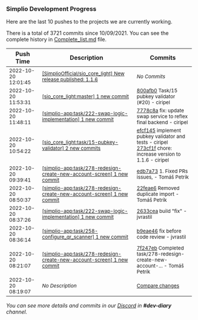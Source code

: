 
### Simplio Development Progress

Here are the last 10 pushes to the projects we are currently working.

There is a total of 3721 commits since 10/09/2021. You can see the complete history in
 [Complete_list.md](Complete_list.md) file.

| Push Time | Description | Commits |
| --- | --- | --- |
| <sub>2022-10-20 12:01:45</sub> | <sub>[[SimplioOfficial/sio_core_light] New release published: 1\.1\.6](https://github.com/SimplioOfficial/sio_core_light/releases/tag/1.1.6)</sub> | <sub>_No Commits_</sub> |
| <sub>2022-10-20 11:53:31</sub> | <sub>[[sio_core_light:master] 1 new commit](https://github.com/SimplioOfficial/sio_core_light/commit/800afb0a81180fd7bcb6ff9af199e6a96434f3fe)</sub> | <sub>[800afb0](https://github.com/SimplioOfficial/sio_core_light/commit/800afb0a81180fd7bcb6ff9af199e6a96434f3fe) Task/15 pubkey validator (#20) - ciripel</sub> |
| <sub>2022-10-20 11:48:11</sub> | <sub>[[simplio-app:task/222\-swap\-logic\-implementation] 1 new commit](https://github.com/SimplioOfficial/simplio-app/commit/7778c8ae0bd5fd4923fcb4da38d6c068ce1ae3a2)</sub> | <sub>[7778c8a](https://github.com/SimplioOfficial/simplio-app/commit/7778c8ae0bd5fd4923fcb4da38d6c068ce1ae3a2) fix: update swap service to reflex final backend - ciripel</sub> |
| <sub>2022-10-20 10:54:22</sub> | <sub>[[sio_core_light:task/15\-pubkey\-validator] 2 new commits](https://github.com/SimplioOfficial/sio_core_light/compare/c9864d86df6b...273cf1f2b665)</sub> | <sub>[efcf145](https://github.com/SimplioOfficial/sio_core_light/commit/efcf145bc5c10891ae1db865ba3864c2baf1593f) implement pubkey validator and tests - ciripel<br>[273cf1f](https://github.com/SimplioOfficial/sio_core_light/commit/273cf1f2b6650a291a5b54bf70401eb568908a79) chore: increase version to 1.1.6 - ciripel</sub> |
| <sub>2022-10-20 09:39:41</sub> | <sub>[[simplio-app:task/278\-redesign\-create\-new\-account\-screen] 1 new commit](https://github.com/SimplioOfficial/simplio-app/commit/edb7a733c61dc01920bf9d0178d030accd61d3f5)</sub> | <sub>[edb7a73](https://github.com/SimplioOfficial/simplio-app/commit/edb7a733c61dc01920bf9d0178d030accd61d3f5) 1. Fixed PRs issues, - Tomáš Petrík</sub> |
| <sub>2022-10-20 08:50:37</sub> | <sub>[[simplio-app:task/278\-redesign\-create\-new\-account\-screen] 1 new commit](https://github.com/SimplioOfficial/simplio-app/commit/22feae6dc5566b4c0bcae9101f9a4ee823ac04de)</sub> | <sub>[22feae6](https://github.com/SimplioOfficial/simplio-app/commit/22feae6dc5566b4c0bcae9101f9a4ee823ac04de) Removed duplicate import - Tomáš Petrík</sub> |
| <sub>2022-10-20 08:37:26</sub> | <sub>[[simplio-app:task/222\-swap\-logic\-implementation] 1 new commit](https://github.com/SimplioOfficial/simplio-app/commit/2633cea00e7213ebceae0c946ccba2455fd30844)</sub> | <sub>[2633cea](https://github.com/SimplioOfficial/simplio-app/commit/2633cea00e7213ebceae0c946ccba2455fd30844) build "fix" - jvrastil</sub> |
| <sub>2022-10-20 08:36:14</sub> | <sub>[[simplio-app:task/258\-configure\_qr\_scanner] 1 new commit](https://github.com/SimplioOfficial/simplio-app/commit/b9eae46bd06cc3efde2c3024486e9c83216b2e03)</sub> | <sub>[b9eae46](https://github.com/SimplioOfficial/simplio-app/commit/b9eae46bd06cc3efde2c3024486e9c83216b2e03) fix before code review - jvrastil</sub> |
| <sub>2022-10-20 08:21:07</sub> | <sub>[[simplio-app:task/278\-redesign\-create\-new\-account\-screen] 1 new commit](https://github.com/SimplioOfficial/simplio-app/commit/7f247eb61155104b4e9202d9d077232ee11231d4)</sub> | <sub>[7f247eb](https://github.com/SimplioOfficial/simplio-app/commit/7f247eb61155104b4e9202d9d077232ee11231d4) Completed task/278-redesign-create-new-account-... - Tomáš Petrík</sub> |
| <sub>2022-10-20 08:19:07</sub> | <sub>_No Description_</sub> | <sub>[Compare changes](https://github.com/SimplioOfficial/simplio-app/compare/c3f61845d4de...e2191cde2563)</sub> |

_You can see more details and commits in our [Discord](https://discord.gg/aKhjuwZmdP) in **#dev-diary** channel._
